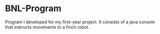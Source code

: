 # BNL-Program
Program I developed for my first-year project. It consists of a java console that instructs movements to a finch robot.
